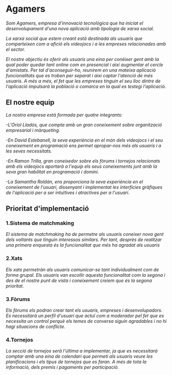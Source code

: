 # Agamers

_Som Agamers, empresa d'innovació tecnològica que ha iniciat el desenvolupament d'una nova aplicació amb tipologia de xarxa social._

_La xarxa social que estem creant està destinada als usuaris que comparteixen com a afició els videojocs i a les empreses relacionades amb el sector._

_El nostre objectiu és oferir als usuaris una eina per conèixer gent amb la qual poder quedar tant online com en presencial i així augmentar el cercle d'amistats. Per tal d'aconseguir-ho, reunirem en una mateixa aplicació funcionalitats que es troben per separat i així captar l'atenció de més usuaris. A més a més, el fet que les empreses tinguin el seu lloc dintre de l'aplicació impulsarà la població o comarca en la qual es testegi l'aplicació._

## El nostre equip
_La nostra empresa està formada per quatre integrants:_

_-L'Oriol Lladós, que compta amb un gran coneixement sobre organització empresarial i màrqueting._

_-En David Estebanell, la seva experiència en el món dels videojocs i el seu coneixement en programació ens permet apropar-nos més als usuaris i a les seves necessitats._

_-En Ramon Trilla, gran coneixedor sobre els fòrums i tornejos relacionats amb els videojocs aportarà a l'equip els seus coneixements junt amb la seva gran habilitat en programació i domini._

_-La Samantha Roldán, ens proporciona la seva experiència en el coneixement de l'usuari, dissenyant i implementat les interfícies gràfiques de l'aplicació per a ser intuïtives i atractives per a l'usuari._

## Prioritat d'implementació
### 1.Sistema de matchmaking
_El sistema de matchmaking ha de permetre als usuaris coneixer nova gent dels voltants que tinguin interessos similars. Per tant, desprès de realitzar una primera enquesta és la funcionalitat que més ha agradat als usuaris_

### 2.Xats
_Els xats permetràn als usuaris comunicar-se tant individualment com de forma grupal. Els usuaris van escollir aquesta funcionalitat com la segona i des de el nostre punt de vista i coneixement creiem que és la segona prioritat._

### 3.Fòrums
_Els fòrums els podran crear tant els usuaris, empreses i desenvolupadors. Es necessitarà un perfil d'usuari que actuï com a moderador pel fet que es necessita un control perquè els temes de conversa siguin agradables i no hi hagi situacions de conflicte._

### 4.Tornejos
_La secció de tornejos serà l'última a implementar, ja que es necessitarà comptar amb una eina de calendari que permeti als usuaris veure les planificacions i els tipus de tornejos que es faran. A més de tota la informació, dels premis i pagaments per participació._

